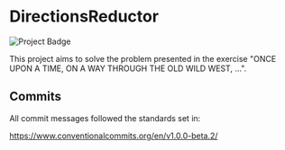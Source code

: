 # DirectionsReductor

<img src="https://ci.appveyor.com/api/projects/status/i4fyskudj4uw6y2o?svg=true" alt="Project Badge">

This project aims to solve the problem presented in the exercise "ONCE UPON A TIME, ON A WAY THROUGH THE OLD WILD WEST, …".

## Commits
All commit messages followed the standards set in:

https://www.conventionalcommits.org/en/v1.0.0-beta.2/
